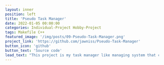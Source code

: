 ```yaml
---
layout: inner
position: left
title: 'Pseudo Task Manager'
date: 2022-01-05 00:00:00
categories: Individual-Project Hobby-Project
tags: Makefile C++
featured_image: '/img/posts/09-Pseudo-Task-Manager.png'
project_link: 'https://github.com/jawniss/Pseudo-Task-Manager'
button_icon: 'github'
button_text: 'Source code'
lead_text: "This project is my task manager like managing system that can detect and list all currently open applications, and is able to select a program of the user's choice. It displays the  applications' process ID and name. Currently there are no further actions with the selected application, but desired features is to have the option of minimizing, maximizing, or killing the selected program."
---
```

